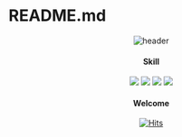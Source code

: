 # README.md
<div align=center>

![header](https://capsule-render.vercel.app/api?type=waving&color=auto&height=300&section=header&text=SeungdonYeon's%20VMware%20Script&fontSize=50&fontColor=ffffff)


#### Skill
<img src="https://img.shields.io/badge/VMware-607078?style=plastic&logo=#VMware&logoColor=white"/> <img src="https://img.shields.io/badge/Amazon AWS-232F3E?style=plastic&logo=Amazon AWS&logoColor=white"/> <img src="https://img.shields.io/badge/Windows-0078D6?style=plastic&logo=Windows&logoColor=white"/> <img src="https://img.shields.io/badge/Linux-FCC624?style=plastic&logo=Linux&logoColor=black"/>

#### Welcome
[![Hits](https://hits.seeyoufarm.com/api/count/incr/badge.svg?url=https%3A%2F%2Fgithub.com%2Fseungdonyeon%2Fhit-counter&count_bg=%2379C83D&title_bg=%23555555&icon=&icon_color=%23E7E7E7&title=hits&edge_flat=false)](https://hits.seeyoufarm.com)
</div>
